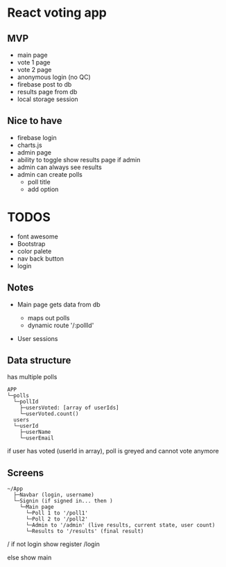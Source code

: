 # React voting app 

## MVP
- main page 
- vote 1 page
- vote 2 page
- anonymous login (no QC)
- firebase post to db
- results page from db 
- local storage session 

## Nice to have 
- firebase login
- charts.js
- admin page 
- ability to toggle show results page if admin
- admin can always see results 
- admin can create polls
  - poll title
  - add option 

# TODOS 
- font awesome
- Bootstrap 
- color palete 
- nav back button
- login

## Notes
- Main page gets data from db
  - maps out polls
  - dynamic route '/:pollId'

- User sessions 

## Data structure 
has multiple polls
```
APP
└─polls 
  └─pollId 
    ├─usersVoted: [array of userIds] 
    └─userVoted.count()
  users
  └─userId
    ├─userName
    └─userEmail
```
if user has voted (userId in array), poll is greyed and cannot vote anymore 


## Screens 
```
~/App
  ├─Navbar (login, username)
  └─Signin (if signed in... then )
    └─Main page 
      └─Poll 1 to '/poll1'
      └─Poll 2 to '/poll2'
      └─Admin to '/admin' (live results, current state, user count)
      └─Results to '/results' (final result)
```

/ 
  if not login
    show register 
      /login


  else show main